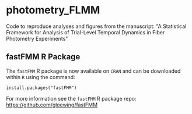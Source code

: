# photometry_FLMM

Code to reproduce analyses and figures from the manuscript: "A Statistical Framework for Analysis of Trial-Level Temporal Dynamics in Fiber Photometry Experiments"

## fastFMM R Package
The `fastFMM` R package is now available on `CRAN` and can be downloaded within `R` using the command:

```
install.packages("fastFMM")
```

For more information see the `fastFMM` R package repo: https://github.com/gloewing/fastFMM

